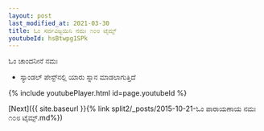 ```yaml
---
layout: post
last_modified_at: 2021-03-30
title: ಓಂ ಸರ್ವವಿಜ್ಜಯಿನಿ ನಮಃ ೧೦೮ ಟೈಮ್ಸ್
youtubeId: hsBtwpg1SPk
---
```

 
 
 ಓಂ ಚಾಂದನೀನೆ ನಮಃ  
 
 -  ಸ್ಯಾಂಡಲ್ ಪೇಸ್ಟ್‌ನಲ್ಲಿ ಯಾರು ಸ್ನಾನ ಮಾಡಲಾಗುತ್ತಿದೆ 
 
  
 
  
 
 
 
 
 
 


{% include youtubePlayer.html id=page.youtubeId %}
 
[Next]({{ site.baseurl }}{% link  split2/_posts/2015-10-21-ಓಂ ಪಾರಾಯಣಾಯ ನಮಃ ೧೦೮ ಟೈಮ್ಸ್.md%})
 
